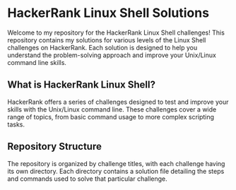 # HackerRank Linux Shell Solutions

Welcome to my repository for the HackerRank Linux Shell challenges! This repository contains my solutions for various levels of the Linux Shell challenges on HackerRank. Each solution is designed to help you understand the problem-solving approach and improve your Unix/Linux command line skills.

## What is HackerRank Linux Shell?

HackerRank offers a series of challenges designed to test and improve your skills with the Unix/Linux command line. These challenges cover a wide range of topics, from basic command usage to more complex scripting tasks.

## Repository Structure

The repository is organized by challenge titles, with each challenge having its own directory. Each directory contains a solution file detailing the steps and commands used to solve that particular challenge.

